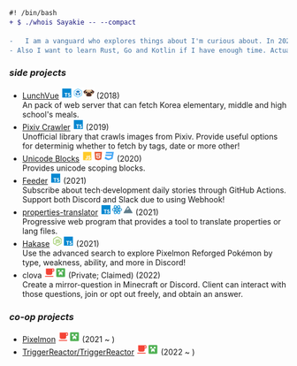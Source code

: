 <!--
[![Hits](https://hits.seeyoufarm.com/api/count/incr/badge.svg?url=https%3A%2F%2Fgithub.com%2FSayakie)](https://hits.seeyoufarm.com)
[![trophy](https://github-profile-trophy.vercel.app/?username=Sayakie&theme=onedark&row=2&column=3&no-frame&no-bg)](https://github.com/ryo-ma/github-profile-trophy)
-->

```diff
#! /bin/bash
+ $ ./whois Sayakie -- --compact

-   I am a vanguard who explores things about I'm curious about. In 2021, I'm interesting and falling with Flutter, Dart!
- Also I want to learn Rust, Go and Kotlin if I have enough time. Actually, I'm a greedy man (〃▽〃)
```

### *side projects*
  * [LunchVue](https://github.com/Sayakie/LunchVue.old) 
<img src="https://github.com/PKief/vscode-material-icon-theme/raw/main/icons/typescript.svg" alt="Written with TypeScript" width="20" /><img src="https://github.com/PKief/vscode-material-icon-theme/raw/main/icons/webpack.svg" alt="Used Webpack" width="20" /><img src="https://github.com/PKief/vscode-material-icon-theme/raw/main/icons/pug.svg" alt="Used Pug" width="20" /> (2018)<br>
    An pack of web server that can fetch Korea elementary, middle and high school's meals.
  * [Pixiv Crawler](https://github.com/Sayakie/pixiv-crawler) 
<img src="https://github.com/PKief/vscode-material-icon-theme/raw/main/icons/typescript.svg" alt="Written with TypeScript" width="20" /> (2019)<br>
    Unofficial library that crawls images from Pixiv. Provide useful options for determinig whether to fetch by tags, date or more other!
  * [Unicode Blocks](https://github.com/Sayakie/Unicode-Blocks) 
<img src="https://github.com/PKief/vscode-material-icon-theme/raw/main/icons/javascript.svg" alt="Written with JavaScript" width="20" /><img src="https://github.com/PKief/vscode-material-icon-theme/raw/main/icons/html.svg" alt="Written with HTML5" width="20" /><img src="https://github.com/PKief/vscode-material-icon-theme/raw/main/icons/css.svg" alt="Written with CSS3" width="20" /> (2020)<br>
    Provides unicode scoping blocks.
  * [Feeder](https://github.com/Sayakie/feeder) 
<img src="https://github.com/PKief/vscode-material-icon-theme/raw/main/icons/typescript.svg" alt="Written with TypeScript" width="20" /> (2021)<br>
    Subscribe about tech·development daily stories through GitHub Actions. Support both Discord and Slack due to using Webhook!
  * [properties-translator](https://github.com/dareharu/properties-translator) 
<img src="https://github.com/PKief/vscode-material-icon-theme/raw/main/icons/typescript.svg" alt="Written with TypeScript" width="20" /><img src="https://github.com/PKief/vscode-material-icon-theme/raw/main/icons/react_ts.svg" alt="Used Preact library" width="20" /><img src="https://github.com/PKief/vscode-material-icon-theme/raw/main/icons/snowpack_light.svg" alt="Used Snowpack library" width="20" /> (2021)<br>
    Progressive web program that provides a tool to translate properties or lang files.
  * [Hakase](https://github.com/Sayakie/Hakase) <img src="https://github.com/PKief/vscode-material-icon-theme/raw/main/icons/nodejs.svg" alt="Written with TypeScript" width="20" /><img src="https://github.com/PKief/vscode-material-icon-theme/raw/main/icons/typescript.svg" alt="Written with TypeScript" width="20" /> (2021)<br>
    Use the advanced search to explore Pixelmon Reforged Pokémon by type, weakness, ability, and more in Discord!
  * clova <img src="https://github.com/PKief/vscode-material-icon-theme/raw/main/icons/java.svg" alt="Written with Java" width="20" /><img src="https://github.com/PKief/vscode-material-icon-theme/raw/main/icons/minecraft.svg" alt="Associate with Minecraft" width="20" /> (Private; Claimed) (2022)<br>
    Create a mirror-question in Minecraft or Discord. Client can interact with those questions, join or opt out freely, and obtain an answer.

### *co-op projects*
  * [Pixelmon](https://reforged.gg/) 
<img src="https://github.com/PKief/vscode-material-icon-theme/raw/main/icons/java.svg" alt="Written with Java" width="20" /><img src="https://github.com/PKief/vscode-material-icon-theme/raw/main/icons/minecraft.svg" alt="Associate with Minecraft" width="20" /> (2021 ~ )<br>
  * [TriggerReactor/TriggerReactor](https://github.com/TriggerReactor/TriggerReactor) 
<img src="https://github.com/PKief/vscode-material-icon-theme/raw/main/icons/java.svg" alt="Written with Java" width="20" /><img src="https://github.com/PKief/vscode-material-icon-theme/raw/main/icons/minecraft.svg" alt="Associate with Minecraft" width="20" /> (2022 ~ )<br>

